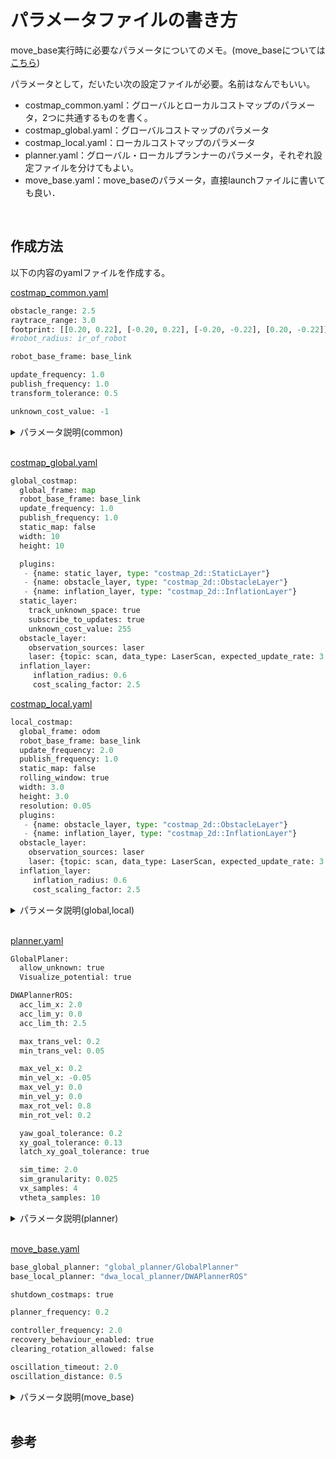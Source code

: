 # パラメータファイルの書き方
move_base実行時に必要なパラメータについてのメモ。(move_baseについては[こちら](./move_base.md))

パラメータとして，だいたい次の設定ファイルが必要。名前はなんでもいい。
- costmap_common.yaml：グローバルとローカルコストマップのパラメータ，2つに共通するものを書く。
- costmap_global.yaml：グローバルコストマップのパラメータ
- costmap_local.yaml：ローカルコストマップのパラメータ
- planner.yaml：グローバル・ローカルプランナーのパラメータ，それぞれ設定ファイルを分けてもよい。
- move_base.yaml：move_baseのパラメータ，直接launchファイルに書いても良い．

<br>

## 作成方法
以下の内容のyamlファイルを作成する。  

<u>costmap_common.yaml</u>
```py
obstacle_range: 2.5   
raytrace_range: 3.0   
footprint: [[0.20, 0.22], [-0.20, 0.22], [-0.20, -0.22], [0.20, -0.22]] 
#robot_radius: ir_of_robot

robot_base_frame: base_link 

update_frequency: 1.0    
publish_frequency: 1.0  
transform_tolerance: 0.5 　

unknown_cost_value: -1      
```

<details><summary> パラメータ説明(common) </summary>
このパラメータをglobal,localにそれぞれ記述しても同じ<br>
追記予定
<!--
obstacle_range: 2.5   # ロボットとの距離がobstacle_range以下のオブジェクトは障害物としてみなし、コストマップに反映
raytrace_range: 3.0   # ロボットとの距離がraytrace_range以下でオブジェクトが検出された場合、そのオブジェクトの内側のコストマップの障害物をクリア
footprint: [[0.20, 0.22], [-0.20, 0.22], [-0.20, -0.22], [0.20, -0.22]] # ロボットの形状を多角形で指示する
#robot_radius: ir_of_robot

robot_base_frame: base_link # ロボットの座標フレーム

update_frequency: 1.0       # costmapを更新する頻度。（Hz）
publish_frequency: 1.0      # costmapの配信頻度 0.0
transform_tolerance: 0.5 　　 #　tfの遅延に対する待ち時間 これを超えるとロボット停止

unknown_cost_value: -1      #  マップサーバーからマップを読み取るときに、コストが不明であると見なされる値
--><!---->
</details>

<br>

<u>costmap_global.yaml</u>

```py
global_costmap:
  global_frame: map
  robot_base_frame: base_link
  update_frequency: 1.0
  publish_frequency: 1.0
  static_map: false
  width: 10
  height: 10

  plugins:
   - {name: static_layer, type: "costmap_2d::StaticLayer"}
   - {name: obstacle_layer, type: "costmap_2d::ObstacleLayer"}
   - {name: inflation_layer, type: "costmap_2d::InflationLayer"}
  static_layer:
    track_unknown_space: true
    subscribe_to_updates: true
    unknown_cost_value: 255
  obstacle_layer:
    observation_sources: laser
    laser: {topic: scan, data_type: LaserScan, expected_update_rate: 3.0, observation_persistence: 0.0, marking: true, clearing: true, inf_is_valid: false}
  inflation_layer:
     inflation_radius: 0.6
     cost_scaling_factor: 2.5
```
<u>costmap_local.yaml</u>

```py
local_costmap:
  global_frame: odom
  robot_base_frame: base_link
  update_frequency: 2.0
  publish_frequency: 1.0
  static_map: false
  rolling_window: true
  width: 3.0
  height: 3.0
  resolution: 0.05
  plugins:
   - {name: obstacle_layer, type: "costmap_2d::ObstacleLayer"}
   - {name: inflation_layer, type: "costmap_2d::InflationLayer"}
  obstacle_layer:
    observation_sources: laser
    laser: {topic: scan, data_type: LaserScan, expected_update_rate: 3.0, observation_persistence: 0.0, marking: true, clearing: true, inf_is_valid: false}
  inflation_layer:
     inflation_radius: 0.6
     cost_scaling_factor: 2.5
```

<details><summary> パラメータ説明(global,local) </summary>
パラメータの種類はglobal,localともに同じ<br>
追記予定
<!--
global_frame: map            # global cost map の実行フレーム
#   rolling_window: false       # ロボットが世界を移動しても、コストマップはロボットを中心に維持
   static_map: true             # mapが静的か
   resolution: 0.05             # コストマップの解像度 [m/pixel]  マップと同じにしとくと良い(delta)
   plugins:
   - {name: static_layer, type: "costmap_2d::StaticLayer"}             # 静的マップを使用する場合
   - {name: obstacle_layer, type: "costmap_2d::ObstacleLayer"}   # センサからの障害物層
   - {name: inflation_layer, type: "costmap_2d::InflationLayer"}  #
    
   static_layer:
     map_topic : map
     track_unknown_space : true   # unknown領域の扱い。trueならunknown領域、falseならfree領域
     unknown_cost_value : -1     # マップを読み取るときに、コストが不明であると見なされる値  -1 == 255
     subscribe_to_updates: false    # map_updateトピックを受け入れるか default false
     lethal_cost_threshold ：100          # マップを読み取るときに致命的なコストとするしきい値
     # その他3つくらい
   obstacle_layer:
     track_unknown_space: false   # unknown領域の扱い。trueならunknown領域、falseならfree領域
     max_obstacle_height:2.0  # 有効センサ読み取り最大高さ[m]。
     obstacle_range:2.5  # コストマップに障害物を挿入する最大範囲[m]
     raytrace_range:3.0 # マップから障害物をレイトレーシングする最大範囲[m]
     footprint_clearing_enabled:true  # ロボットのフットプリントが移動するスペースをクリア．
     # voxelCostmap　3次元追跡用
     origin_z：0.0　# マップのz原点
     z_resolution：0.2
     z_voxels：10 # 各垂直列のボクセルの数
     unknown_threshold:z_voxels  # 「既知」と見なされる列で許可される未知のセルの数
     mark_threshold：0  # 「空き」と見なされる列で許可されるマークされたセルの最大数
     publish_voxel_map：false # ボクセルグリッドを公開するか
     footprint_clearing_enabled：true
     observation_sources: <source_name>      # センサ情報の名前空間を指定
     <source_name>:
       sensor_frame: “”                  # センサのフレーム,
       data_type: PointCloud          # データタイプ
       topic: source_name                # センサのトピック
       expected_update_rate: 0.0     # センサー読み取り期待頻度。0.0は制限なし．センサの実際のレートよりもわずかに許容度の高い値に設定．
       observation_persistence: 0.0  # センサーの読み取り値保持時間
       marking: true                 # センサデータを障害物としてコストマップに反映させるか
       clearing: false                # センサデータを障害物のクリアに使うか 2dlidarを使用する際には注意
       max_obstacle_height：2.0    # globalのmax_obstacle_heightより小さい
       min_obstacle_height：0.0   # 有効センサ読み取り最小高さ[m]。通常、地面の高さに設定
       obstacle_range：2.5
       raytrace_range：3.0
       inf_is_valid: false            # LaserScanで inf値を使用するか．最大範囲に変換．
   inflation_layer:
     inflation_radius: 1.0       #　ロボットが障害物にぶつからないようにするための膨張パラメータ
     cost_scaling_factor: 2.5
--><!---->
</details>

<br>

<u>planner.yaml</u>

```py
GlobalPlaner:
  allow_unknown: true
  Visualize_potential: true

DWAPlannerROS:
  acc_lim_x: 2.0
  acc_lim_y: 0.0
  acc_lim_th: 2.5

  max_trans_vel: 0.2
  min_trans_vel: 0.05

  max_vel_x: 0.2
  min_vel_x: -0.05
  max_vel_y: 0.0
  min_vel_y: 0.0
  max_rot_vel: 0.8
  min_rot_vel: 0.2

  yaw_goal_tolerance: 0.2
  xy_goal_tolerance: 0.13
  latch_xy_goal_tolerance: true

  sim_time: 2.0
  sim_granularity: 0.025
  vx_samples: 4
  vtheta_samples: 10

```
<details><summary> パラメータ説明(planner) </summary>
追記予定
</details>

<br>

<u>move_base.yaml</u>

```py
base_global_planner: "global_planner/GlobalPlanner"
base_local_planner: "dwa_local_planner/DWAPlannerROS"

shutdown_costmaps: true

planner_frequency: 0.2

controller_frequency: 2.0
recovery_behaviour_enabled: true
clearing_rotation_allowed: false

oscillation_timeout: 2.0
oscillation_distance: 0.5
```
<details><summary> パラメータ説明(move_base) </summary>
追記予定
</details>
<br>

## 参考

